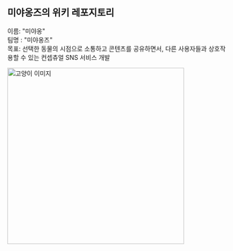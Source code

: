 ## 미야옹즈의 위키 레포지토리

이름: "미야옹" <br/>
팀명 : "미야옹즈" <br/>
목표: 선택한 동물의 시점으로 소통하고 콘텐츠를 공유하면서, 다른 사용자들과 상호작용할 수 있는 컨셉츄얼 SNS 서비스 개발 <br/>

<img src="https://github.com/user-attachments/assets/c04a4542-9be0-49e8-add6-73a5ed609c26" width="400" alt="고양이 이미지">
